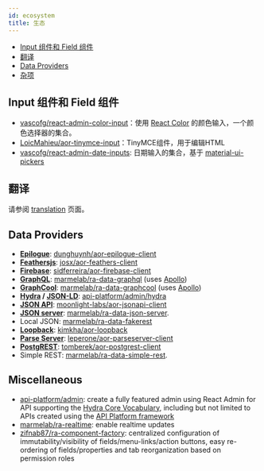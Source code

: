 ```yaml
---
id: ecosystem
title: 生态
---
```

- [Input 组件和 Field 组件](#inputs-and-fields)
- [翻译](#translations)
- [Data Providers](#data-providers)
- [杂项](#miscellaneous)

## Input 组件和 Field 组件

- [vascofg/react-admin-color-input](https://github.com/vascofg/react-admin-color-input)：使用 [React Color](http://casesandberg.github.io/react-color/) 的颜色输入，一个颜色选择器的集合。
- [LoicMahieu/aor-tinymce-input](https://github.com/LoicMahieu/aor-tinymce-input)：TinyMCE组件，用于编辑HTML
- [vascofg/react-admin-date-inputs](https://github.com/vascofg/react-admin-date-inputs): 日期输入的集合，基于 [material-ui-pickers](https://material-ui-pickers.firebaseapp.com/)

## 翻译

请参阅 [translation](./Translation.md#available-locales) 页面。

## Data Providers

- **[Epilogue](https://github.com/dchester/epilogue)**: [dunghuynh/aor-epilogue-client](https://github.com/dunghuynh/aor-epilogue-client)
- **[Feathersjs](http://www.feathersjs.com/)**: [josx/aor-feathers-client](https://github.com/josx/aor-feathers-client)
- **[Firebase](https://firebase.google.com/)**: [sidferreira/aor-firebase-client](https://github.com/sidferreira/aor-firebase-client)
- **[GraphQL](http://graphql.org/)**: [marmelab/ra-data-graphql](https://github.com/marmelab/react-admin/tree/master/packages/ra-data-graphql) (uses [Apollo](http://www.apollodata.com/))
- **[GraphCool](http://www.graph.cool/)**: [marmelab/ra-data-graphcool](https://github.com/marmelab/react-admin/tree/master/packages/ra-data-graphql) (uses [Apollo](http://www.apollodata.com/))
- **[Hydra](http://www.hydra-cg.com/) / [JSON-LD](https://json-ld.org/)**: [api-platform/admin/hydra](https://github.com/api-platform/admin/blob/master/src/hydra/hydraClient.js)
- **[JSON API](http://jsonapi.org/)**: [moonlight-labs/aor-jsonapi-client](https://github.com/moonlight-labs/aor-jsonapi-client)
- **[JSON server](https://github.com/typicode/json-server)**: [marmelab/ra-data-json-server](https://github.com/marmelab/ra-data-json-server).
- Local JSON: [marmelab/ra-data-fakerest](https://github.com/marmelab/ra-data-fakerest)
- **[Loopback](http://loopback.io/)**: [kimkha/aor-loopback](https://github.com/kimkha/aor-loopback)
- **[Parse Server](https://github.com/ParsePlatform/parse-server)**: [leperone/aor-parseserver-client](https://github.com/leperone/aor-parseserver-client)
- **[PostgREST](http://postgrest.com/en/v0.4/)**: [tomberek/aor-postgrest-client](https://github.com/tomberek/aor-postgrest-client)
- Simple REST: [marmelab/ra-data-simple-rest](https://github.com/marmelab/ra-data-simple-rest).

## Miscellaneous

- [api-platform/admin](https://api-platform.com/docs/admin): create a fully featured admin using React Admin for API supporting the [Hydra Core Vocabulary](http://www.hydra-cg.com/), including but not limited to APIs created using the [API Platform framework](https://api-platform.com)
- [marmelab/ra-realtime](https://github.com/marmelab/react-admin/tree/master/packages/ra-realtime): enable realtime updates
- [zifnab87/ra-component-factory](https://github.com/zifnab87/ra-component-factory): centralized configuration of immutability/visibility of fields/menu-links/action buttons, easy re-ordering of fields/properties and tab reorganization based on permission roles